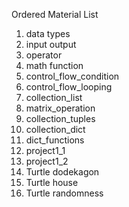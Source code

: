 Ordered Material List
1. data types
2. input output
3. operator
4. math function
5. control_flow_condition
6. control_flow_looping
7. collection_list
8. matrix_operation
9. collection_tuples
10. collection_dict
11. dict_functions
12. project1_1
13. project1_2
14. Turtle dodekagon
15. Turtle house
16. Turtle randomness